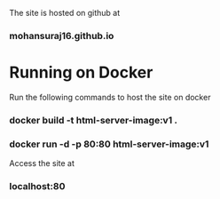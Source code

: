 The site is hosted on github at
### mohansuraj16.github.io

# Running on Docker
Run the following commands to host the site on docker

### docker build -t html-server-image:v1 .
### docker run -d -p 80:80 html-server-image:v1

Access the site at 
### localhost:80
